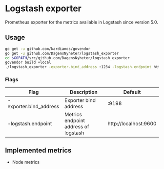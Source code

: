 # Logstash exporter
Prometheus exporter for the metrics available in Logstash since version 5.0.

## Usage
```bash
go get -u github.com/kardianos/govendor
go get -u github.com/DagensNyheter/logstash_exporter
cd $GOPATH/src/github.com/DagensNyheter/logstash_exporter
govendor build +local
./logstash_exporter -exporter.bind_address :1234 -logstash.endpoint http://localhost:1235
```

### Flags
Flag | Description | Default
-----|-------------|---------
-exporter.bind_address | Exporter bind address | :9198
-logstash.endpoint | Metrics endpoint address of logstash | http://localhost:9600

## Implemented metrics
* Node metrics